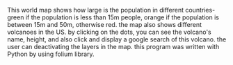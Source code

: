This world map shows how large is the population in different countries-
green if the population is less than 15m people, orange if the population is between 15m and 50m, otherwise red.
the map also shows different volcanoes in the US.
by clicking on the dots, you can see the volcano's name, height, and also click and display a google search of this volcano.
the user can deactivating the layers in the map.
this program was written with Python by using folium library.
